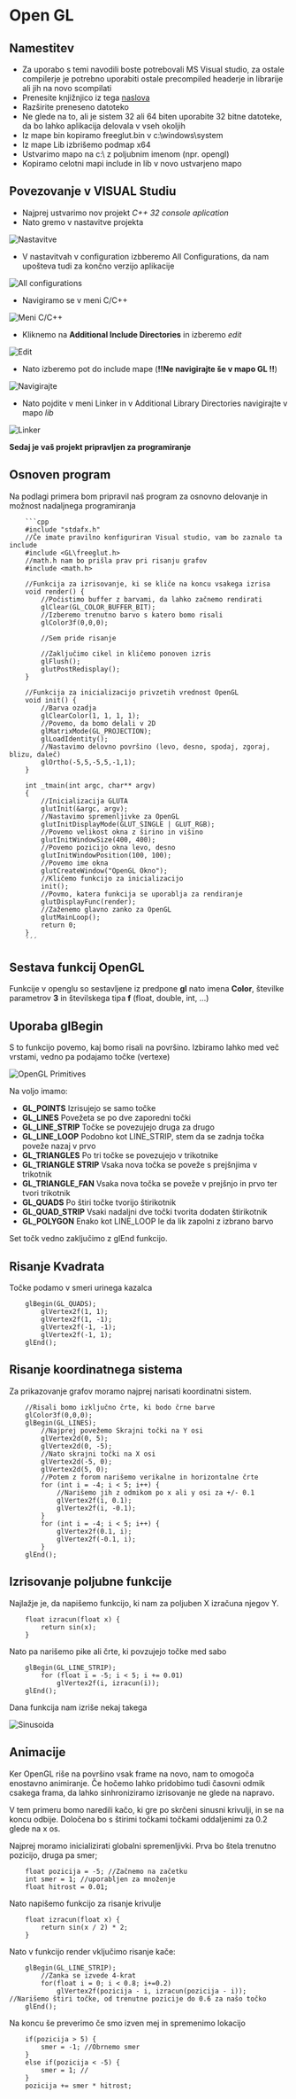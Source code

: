 Open GL
===
Namestitev
----
*   Za uporabo s temi navodili boste potrebovali MS Visual studio, za ostale compilerje je potrebno uporabiti ostale precompiled headerje in librarije ali jih na novo scompilati
*   Prenesite knjižnjico iz tega [naslova](http://files.transmissionzero.co.uk/software/development/GLUT/freeglut-MSVC.zip)
*   Razširite preneseno datoteko
*   Ne glede na to, ali je sistem 32 ali 64 biten uporabite 32 bitne datoteke, da bo lahko aplikacija delovala v vseh okoljih
*   Iz mape bin kopiramo freeglut.bin v c:\windows\system
*   Iz mape Lib izbrišemo podmap x64
*   Ustvarimo mapo na c:\ z poljubnim imenom (npr. opengl)
*   Kopiramo celotni mapi include in lib v novo ustvarjeno mapo

Povezovanje v VISUAL Studiu
-------
*   Najprej ustvarimo nov projekt *C++ 32 console aplication*
*   Nato gremo v nastavitve projekta

![Nastavitve](assets/photo001.png)

*   V nastavitvah v configuration izbberemo All Configurations, da nam upošteva tudi za končno verzijo aplikacije

![All configurations](assets/photo002.png)

*   Navigiramo se v meni C/C++

![Meni C/C++](assets/photo003.png)

*   Kliknemo na **Additional Include Directories** in izberemo *edit*

![Edit](assets/photo004.png)

*   Nato izberemo pot do include mape (**!!Ne navigirajte še v mapo GL !!**)

![Navigirajte](assets/photo005.png)

*   Nato pojdite v meni Linker in v Additional Library Directories navigirajte v mapo *lib*

![Linker](assets/photo006.png)

**Sedaj je vaš projekt pripravljen za programiranje**

Osnoven program
----
Na podlagi primera bom pripravil naš program za osnovno delovanje in možnost nadaljnega programiranja

        ```cpp
        #include "stdafx.h"
        //Če imate pravilno konfiguriran Visual studio, vam bo zaznalo ta include
        #include <GL\freeglut.h>
        //math.h nam bo prišla prav pri risanju grafov
        #include <math.h>

        //Funkcija za izrisovanje, ki se kliče na koncu vsakega izrisa
        void render() {
            //Počistimo buffer z barvami, da lahko začnemo rendirati
            glClear(GL_COLOR_BUFFER_BIT);
            //Izberemo trenutno barvo s katero bomo risali
            glColor3f(0,0,0);

            //Sem pride risanje

            //Zaključimo cikel in kličemo ponoven izris
            glFlush();
            glutPostRedisplay();
        }

        //Funkcija za inicializacijo privzetih vrednost OpenGL
        void init() {
            //Barva ozadja
            glClearColor(1, 1, 1, 1);
            //Povemo, da bomo delali v 2D
            glMatrixMode(GL_PROJECTION);
            glLoadIdentity();
            //Nastavimo delovno površino (levo, desno, spodaj, zgoraj, blizu, daleč)
            glOrtho(-5,5,-5,5,-1,1);
        }

        int _tmain(int argc, char** argv)
        {
            //Inicializacija GLUTA
            glutInit(&argc, argv);
            //Nastavimo spremenljivke za OpenGL
            glutInitDisplayMode(GLUT_SINGLE | GLUT_RGB);
            //Povemo velikost okna z širino in višino
            glutInitWindowSize(400, 400);
            //Povemo pozicijo okna levo, desno
            glutInitWindowPosition(100, 100);
            //Povemo ime okna
            glutCreateWindow("OpenGL Okno");
            //Kličemo funkcijo za inicializacijo
            init();
            //Povmo, katera funkcija se uporablja za rendiranje
            glutDisplayFunc(render);
            //Zaženemo glavno zanko za OpenGL
            glutMainLoop();
            return 0;
        }
        ´´´

Sestava funkcij OpenGL
-----

Funkcije v openglu so sestavljene iz predpone **gl** nato imena **Color**, številke parametrov **3** in številskega tipa **f** (float, double, int, ...)

Uporaba glBegin
-------
S to funkcijo povemo, kaj bomo risali na površino. Izbiramo lahko med več vrstami, vedno pa podajamo točke (vertexe)

![OpenGL Primitives](assets/photo007.png)

Na voljo imamo:

*   **GL_POINTS** Izrisujejo se samo točke
*   **GL_LINES** Povežeta se po dve zaporedni točki
*   **GL_LINE_STRIP** Točke se povezujejo druga za drugo
*   **GL_LINE_LOOP** Podobno kot LINE_STRIP, stem da se zadnja točka poveže nazaj v prvo
*   **GL_TRIANGLES** Po tri točke se povezujejo v trikotnike
*   **GL_TRIANGLE STRIP** Vsaka nova točka se poveže s prejšnjima v trikotnik
*   **GL_TRIANGLE_FAN** Vsaka nova točka se poveže v prejšnjo in prvo ter tvori trikotnik
*   **GL_QUADS** Po štiri točke tvorijo štirikotnik
*   **GL_QUAD_STRIP** Vsaki nadaljni dve točki tvorita dodaten štirikotnik
*   **GL_POLYGON** Enako kot LINE_LOOP le da lik zapolni z izbrano barvo

Set točk vedno zaključimo z glEnd funkcijo.

Risanje Kvadrata
-----

Točke podamo v smeri urinega kazalca

        glBegin(GL_QUADS);
            glVertex2f(1, 1);
            glVertex2f(1, -1);
            glVertex2f(-1, -1);
            glVertex2f(-1, 1);
        glEnd();

Risanje koordinatnega sistema
----
Za prikazovanje grafov moramo najprej narisati koordinatni sistem.

        //Risali bomo izključno črte, ki bodo črne barve
        glColor3f(0,0,0);
        glBegin(GL_LINES);
            //Najprej povežemo Skrajni točki na Y osi
            glVertex2d(0, 5);
            glVertex2d(0, -5);
            //Nato skrajni točki na X osi
            glVertex2d(-5, 0);
            glVertex2d(5, 0);
            //Potem z forom narišemo verikalne in horizontalne črte
            for (int i = -4; i < 5; i++) {
                //Narišemo jih z odmikom po x ali y osi za +/- 0.1
                glVertex2f(i, 0.1);
                glVertex2f(i, -0.1);
            }
            for (int i = -4; i < 5; i++) {
                glVertex2f(0.1, i);
                glVertex2f(-0.1, i);
            }
        glEnd();

Izrisovanje poljubne funkcije
---
Najlažje je, da napišemo funkcijo, ki nam za poljuben X izračuna njegov Y.

        float izracun(float x) {
            return sin(x);
        }

Nato pa narišemo pike ali črte, ki povzujejo točke med sabo


        glBegin(GL_LINE_STRIP);
            for (float i = -5; i < 5; i += 0.01)
                glVertex2f(i, izracun(i));
        glEnd();

Dana funkcija nam izriše nekaj takega

![Sinusoida](assets/photo008.png)

Animacije
----
Ker OpenGL riše na površino vsak frame na novo, nam to omogoča enostavno animiranje. Če hočemo lahko pridobimo tudi časovni odmik csakega frama, da lahko sinhroniziramo izrisovanje ne glede na napravo.

V tem primeru bomo naredili kačo, ki gre po skrčeni sinusni krivulji, in se na koncu odbije. Določena bo s štirimi točkami točkami oddaljenimi za 0.2 glede na x os.

Najprej moramo inicializirati globalni spremenljivki. Prva bo štela trenutno pozicijo, druga pa smer;

        float pozicija = -5; //Začnemo na začetku
        int smer = 1; //uporabljen za množenje
        float hitrost = 0.01;
        
Nato napišemo funkcijo za risanje krivulje

        float izracun(float x) {
            return sin(x / 2) * 2;
        }

Nato v funkcijo render vključimo risanje kače:

        glBegin(GL_LINE_STRIP);
            //Zanka se izvede 4-krat
            for(float i = 0; i < 0.8; i+=0.2)
                glVertex2f(pozicija - i, izracun(pozicija - i)); //Narišemo štiri točke, od trenutne pozicije do 0.6 za našo točko
        glEnd();
        
Na koncu še preverimo če smo izven mej in spremenimo lokacijo

        if(pozicija > 5) {
            smer = -1; //Obrnemo smer
        }
        else if(pozicija < -5) {
            smer = 1; //
        }
        pozicija += smer * hitrost;